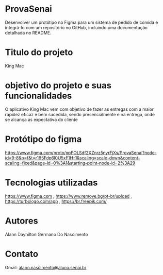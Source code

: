 # ProvaSenai
Desenvolver um protótipo no Figma para um sistema de pedido de comida e integrá-lo com um repositório no GitHub, incluindo uma documentação detalhada no README.
  # Titulo do projeto
  King Mac
  # objetivo do projeto e suas funcionalidades
  O aplicativo King Mac vem com objetivo de fazer as entregas com a maior rapidez eficaz e bem sucedida, sendo presencialmente e na entrega, onde se alcança as expectativa do cliente 
 # Protótipo do figma
 https://www.figma.com/proto/ppFOLSdf2XZnrz5nyrFjXs/ProvaSenai?node-id=9-8&p=f&t=r165Fdp6l0U5xF1H-1&scaling=scale-down&content-scaling=fixed&page-id=0%3A1&starting-point-node-id=2%3A29
 # Tecnologias utilizadas
 https://www.figma.com , https://www.remove.bg/pt-br/upload , https://turbologo.com/app , https://br.freepik.com/
 # Autores
 Alann Dayhilton Germano Do Nascimento
 # Contato 
 Gmail: alann.nascimento@aluno.senai.br
